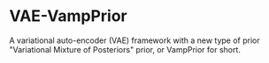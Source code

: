 # VAE-VampPrior
A variational auto-encoder (VAE) framework with a new type of prior "Variational Mixture of Posteriors" prior, or VampPrior for short.
